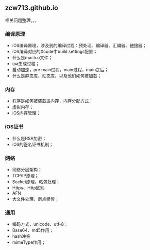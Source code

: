 ## zcw713.github.io

相关问题整理。。。

### 编译原理

- iOS编译原理，涉及到的编译过程：预处理、编译器、汇编器、链接器；
- iOS编译对应的Xcode中build settings配置；
- 什么是mach.o文件；
- ipa生成过程；
- 启动加速，pre main过程，main过程，main之后；
- 什么是静态库、动态库，以及他们如何被加载；

### 内存

- 程序是如何被装载进内存，内存分配方式；
- 虚拟内存；
- iOS内存管理；

### iOS证书

- 什么是RSA加密；
- iOS的签名证书机制；

### 网络

- 网络分层架构；
- TCP/IP原理；
- Socket原理，粘包处理；
- Https、Http区别
- AFN
- 大文件处理，断点续传；

### 通用

- 编码方式，unicode、utf-8；
- Base64、md5作用；
- hash冲突
- mimeType作用；
